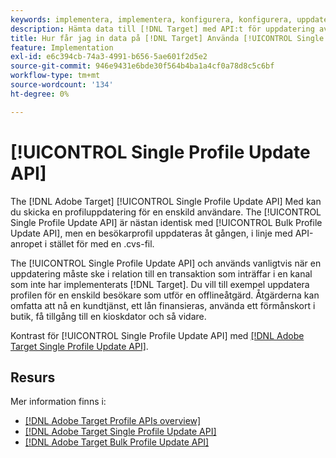 ```yaml
---
keywords: implementera, implementera, konfigurera, konfigurera, uppdatera en profil
description: Hämta data till [!DNL Target] med API:t för uppdatering av en profil.
title: Hur får jag in data på [!DNL Target] Använda [!UICONTROL Single Profile Update API]?
feature: Implementation
exl-id: e6c394cb-74a3-4991-b656-5ae601f2d5e2
source-git-commit: 946e9431e6bde30f564b4ba1a4cf0a78d8c5c6bf
workflow-type: tm+mt
source-wordcount: '134'
ht-degree: 0%

---
```


# [!UICONTROL Single Profile Update API]

The [!DNL Adobe Target] [!UICONTROL Single Profile Update API] Med kan du skicka en profiluppdatering för en enskild användare. The [!UICONTROL Single Profile Update API] är nästan identisk med [!UICONTROL Bulk Profile Update API], men en besökarprofil uppdateras åt gången, i linje med API-anropet i stället för med en .cvs-fil.

The [!UICONTROL Single Profile Update API] och används vanligtvis när en uppdatering måste ske i relation till en transaktion som inträffar i en kanal som inte har implementerats [!DNL Target]. Du vill till exempel uppdatera profilen för en enskild besökare som utför en offlineåtgärd. Åtgärderna kan omfatta att nå en kundtjänst, ett lån finansieras, använda ett förmånskort i butik, få tillgång till en kioskdator och så vidare.

Kontrast för [!UICONTROL Single Profile Update API] med [[!DNL Adobe Target Single Profile Update API]](/help/dev/administer/profile-api/profile-single-api.md).

## Resurs

Mer information finns i:

* [[!DNL Adobe Target Profile APIs overview]](/help/dev/administer/profile-api/profile-api-overview.md)
* [[!DNL Adobe Target Single Profile Update API]](/help/dev/administer/profile-api/profile-single-api.md)
* [[!DNL Adobe Target Bulk Profile Update API]](/help/dev/administer/profile-api/profile-bulk-api.md)
